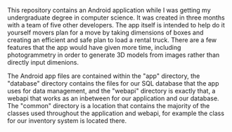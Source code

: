 This repository contains an Android application while I was getting my undergraduate degree in computer science.
It was created in three months with a team of five other developers.
The app itself is intended to help do it yourself movers plan for a move by taking dimensions of boxes and creating an efficient and safe plan
to load a rental truck. There are a few features that the app would have given more time, including photogrammetry in order to generate 3D models
from images rather than directly input dimenions.

The Android app files are contained within the "app" directory, the "database" directory contains the files for our SQL database that the app uses for data
management, and the "webapi" directory is exactly that, a webapi that works as an inbetween for our application and our database. The "common" directory is
a location that contains the majority of the classes used throughout the application and webapi, for example the class for our inventory system is located
there.
